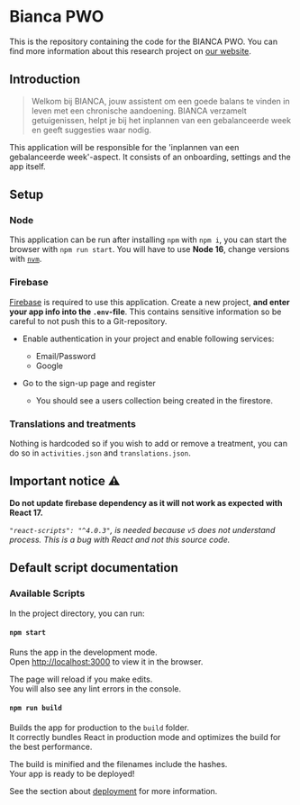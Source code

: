 # Bianca PWO

This is the repository containing the code for the BIANCA PWO.
You can find more information about this research project on [our website](https://www.bianca.care/).

## Introduction

> Welkom bij BIANCA, jouw assistent om een goede balans te vinden in leven met een chronische aandoening. BIANCA verzamelt getuigenissen, helpt je bij het inplannen van een gebalanceerde week en geeft suggesties waar nodig.

This application will be responsible for the 'inplannen van een gebalanceerde week'-aspect. It consists of an onboarding, settings and the app itself.

## Setup

### Node

This application can be run after installing `npm` with `npm i`, you can start the browser with `npm run start`. You will have to use **Node 16**, change versions with [`nvm`](https://github.com/nvm-sh/nvm).

### Firebase

[Firebase](https://console.firebase.google.com/) is required to use this application. Create a new project, **and enter your app info into the `.env`-file**. This contains sensitive information so be careful to not push this to a Git-repository.

- Enable authentication in your project and enable following services:
    - Email/Password
    - Google

- Go to the sign-up page and register
    - You should see a users collection being created in the firestore.

### Translations and treatments

Nothing is hardcoded so if you wish to add or remove a treatment, you can do so in `activities.json` and `translations.json`.

## Important notice ⚠️

**Do not update firebase dependency as it will not work as expected with React 17.**

*`"react-scripts": "^4.0.3"`, is needed because `v5` does not understand process. This is a bug with React and not this source code.*

## Default script documentation

### Available Scripts

In the project directory, you can run:

#### `npm start`

Runs the app in the development mode.\
Open [http://localhost:3000](http://localhost:3000) to view it in the browser.

The page will reload if you make edits.\
You will also see any lint errors in the console.

#### `npm run build`

Builds the app for production to the `build` folder.\
It correctly bundles React in production mode and optimizes the build for the best performance.

The build is minified and the filenames include the hashes.\
Your app is ready to be deployed!

See the section about [deployment](https://facebook.github.io/create-react-app/docs/deployment) for more information.